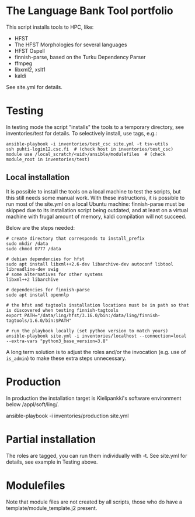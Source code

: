 # The Language Bank Tool portfolio

This script installs tools to HPC, like:

 * HFST
 * The HFST Morphologies for several languages
 * HFST Ospell
 * finnish-parse, based on the Turku Dependency Parser
 * ffmpeg
 * libxml2, xslt1
 * kaldi

See site.yml for details.

# Testing

In testing mode the script "installs" the tools to a temporary directory, see inventories/test for details. To selectively install, use tags, e.g.:
```
ansible-playbook -i inventories/test_csc site.yml -t tsv-utils
ssh puhti-login12.csc.fi  # (check host in inventories/test_csc)
module use /local_scratch/<uid>/ansible/modulefiles  # (check module_root in inventories/test)
```

## Local installation

It is possible to install the tools on a local machine to test the scripts, but this still needs some manual work. With these instructions, it is possible to run most of the site.yml on a local Ubuntu machine: finnish-parse must be skipped due to its installation script being outdated, and at least on a virtual machine with frugal amount of memory, kaldi compilation will not succeed.

Below are the steps needed:

```
# create directory that corresponds to install_prefix
sudo mkdir /data
sudo chmod 0777 /data

# debian dependencies for hfst
sudo apt install libxml++2.6-dev libarchive-dev autoconf libtool libreadline-dev swig
# some alternatives for other systems
libxml++2 libarchive

# dependencies for finnish-parse
sudo apt install opennlp

# the hfst and tagtools installation locations must be in path so that is discovered when testing finnish-tagtools
export PATH="/data/ling/hfst/3.16.0/bin:/data/ling/finnish-tagtools/1.6.0/bin:$PATH"

# run the playbook locally (set python version to match yours)
ansible-playbook site.yml -i inventories/localhost --connection=local --extra-vars "python3_base_version=3.8"
```

A long term solution is to adjust the roles and/or the invocation (e.g. use of `is_admin`) to make these extra steps unnecessary.

# Production

In production the installation target is Kielipankki's software
environment below /appl/soft/ling/.

ansible-playbook -i inventories/production site.yml

# Partial installation

The roles are tagged, you can run them individually with -t. See
site.yml for details, see example in Testing above.

# Modulefiles
Note that module files are not created by all scripts, those who do have a template/module_template.j2 present.
